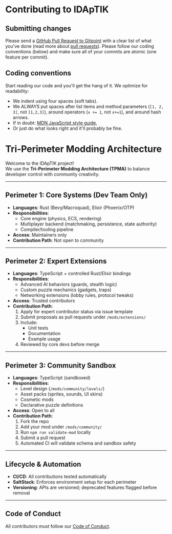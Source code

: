 # Contributing to IDApTIK

## Submitting changes

Please send a [GitHub Pull Request to Gitpoint](https://github.com/JoshuaJewell/Gitpoint/pull/new/main) with a clear list of what you've done (read more about [pull requests](http://help.github.com/pull-requests/)). Please follow our coding conventions (below) and make sure all of your commits are atomic (one feature per commit).
    
## Coding conventions

Start reading our code and you'll get the hang of it. We optimize for readability:

  * We indent using four spaces (soft tabs).
  * We ALWAYS put spaces after list items and method parameters (`[1, 2, 3]`, not `[1,2,3]`), around operators (`x += 1`, not `x+=1`), and around hash arrows.
  * If in doubt: [MDN JavaScript style guide](https://developer.mozilla.org/en-US/docs/MDN/Writing_guidelines/Writing_style_guide/Code_style_guide/JavaScript),
  * Or just do what looks right and it'll probably be fine.

# Tri‑Perimeter Modding Architecture
Welcome to the IDApTIK project!  
We use the **Tri‑Perimeter Modding Architecture (TPMA)** to balance developer control with community creativity.

---

## Perimeter 1: Core Systems (Dev Team Only)
- **Languages**: Rust (Bevy/Macroquad), Elixir (Phoenix/OTP)
- **Responsibilities**:
  - Core engine (physics, ECS, rendering)
  - Multiplayer backend (matchmaking, persistence, state authority)
  - Compiler/tooling pipeline
- **Access**: Maintainers only
- **Contribution Path**: Not open to community

---

## Perimeter 2: Expert Extensions
- **Languages**: TypeScript + controlled Rust/Elixir bindings
- **Responsibilities**:
  - Advanced AI behaviors (guards, stealth logic)
  - Custom puzzle mechanics (gadgets, traps)
  - Networking extensions (lobby rules, protocol tweaks)
- **Access**: Trusted contributors
- **Contribution Path**:
  1. Apply for expert contributor status via issue template
  2. Submit proposals as pull requests under `/mods/extensions/`
  3. Include:
     - Unit tests
     - Documentation
     - Example usage
  4. Reviewed by core devs before merge

---

## Perimeter 3: Community Sandbox
- **Languages**: TypeScript (sandboxed)
- **Responsibilities**:
  - Level design (`/mods/community/levels/`)
  - Asset packs (sprites, sounds, UI skins)
  - Cosmetic mods
  - Declarative puzzle definitions
- **Access**: Open to all
- **Contribution Path**:
  1. Fork the repo
  2. Add your mod under `/mods/community/`
  3. Run `npm run validate-mod` locally
  4. Submit a pull request
  5. Automated CI will validate schema and sandbox safety

---

## Lifecycle & Automation
- **CI/CD**: All contributions tested automatically
- **SaltStack**: Enforces environment setup for each perimeter
- **Versioning**: APIs are versioned; deprecated features flagged before removal

---

## Code of Conduct
All contributors must follow our [Code of Conduct](CODE_OF_CONDUCT.md).

